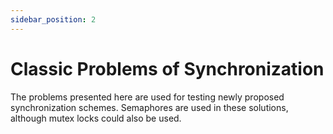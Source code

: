 ```yaml
---
sidebar_position: 2
---
```


# Classic Problems of Synchronization

The problems presented here are used for testing newly proposed synchronization schemes. Semaphores are used in these solutions, although mutex locks could also be used.
